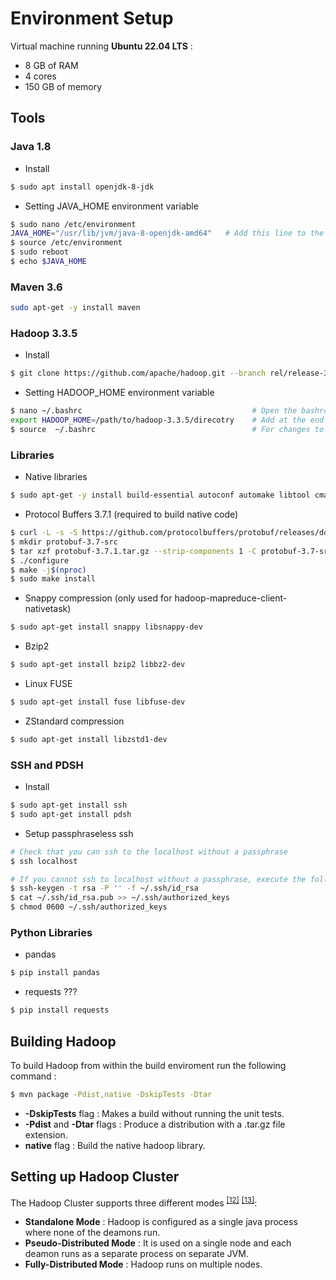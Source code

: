 # Environment Setup

Virtual machine running **Ubuntu 22.04 LTS** :
  * 8 GB of RAM 
  * 4 cores
  * 150 GB of memory

## Tools <a name="tool"></a>

### Java 1.8 <a name="java1.8"></a>
* Install
```bash
$ sudo apt install openjdk-8-jdk
```

* Setting JAVA_HOME environment variable 
```bash
$ sudo nano /etc/environment                    
JAVA_HOME="/usr/lib/jvm/java-8-openjdk-amd64"   # Add this line to the end of the file
$ source /etc/environment                       
$ sudo reboot                                   
$ echo $JAVA_HOME                         
```

### Maven 3.6 <a name="maven3.6"></a>
```bash
sudo apt-get -y install maven
```

### Hadoop 3.3.5 <a name="hadoop3"></a>
* Install
```bash
$ git clone https://github.com/apache/hadoop.git --branch rel/release-3.3.5 --single-branch
```
* Setting HADOOP_HOME environment variable
```bash
$ nano ~/.bashrc                                      # Open the bashrc file
export HADOOP_HOME=/path/to/hadoop-3.3.5/direcotry    # Add at the end of the file
$ source  ~/.bashrc                                   # For changes to take effect
```

### Libraries <a name="l"></a>

* Native libraries
```bash
$ sudo apt-get -y install build-essential autoconf automake libtool cmake zlib1g-dev pkg-config libssl-dev libsasl2-dev
```

* Protocol Buffers 3.7.1 (required to build native code)
```bash
$ curl -L -s -S https://github.com/protocolbuffers/protobuf/releases/download/v3.7.1/protobuf-java-3.7.1.tar.gz -o protobuf-3.7.1.tar.gz
$ mkdir protobuf-3.7-src
$ tar xzf protobuf-3.7.1.tar.gz --strip-components 1 -C protobuf-3.7-src && cd protobuf-3.7-src
$ ./configure
$ make -j$(nproc)
$ sudo make install
```

* Snappy compression (only used for hadoop-mapreduce-client-nativetask)
```bash
$ sudo apt-get install snappy libsnappy-dev
```
* Bzip2
```bash
$ sudo apt-get install bzip2 libbz2-dev
```
* Linux FUSE
```bash
$ sudo apt-get install fuse libfuse-dev
```
* ZStandard compression
```bash
$ sudo apt-get install libzstd1-dev
```

### SSH and PDSH <a name="ssh"></a>
* Install 
```bash
$ sudo apt-get install ssh
$ sudo apt-get install pdsh
```
* Setup passphraseless ssh

```bash
# Check that you can ssh to the localhost without a passphrase
$ ssh localhost

# If you cannot ssh to localhost without a passphrase, execute the following commands
$ ssh-keygen -t rsa -P '' -f ~/.ssh/id_rsa
$ cat ~/.ssh/id_rsa.pub >> ~/.ssh/authorized_keys
$ chmod 0600 ~/.ssh/authorized_keys
```

### Python Libraries <a name="pl"></a>
* pandas
```bash
$ pip install pandas
```
* requests ???
```bash
$ pip install requests
```

## Building Hadoop <a name="build"></a>
To build Hadoop from within the build enviroment run the following command :

```bash
$ mvn package -Pdist,native -DskipTests -Dtar
```
* **-DskipTests** flag : Makes a build without running the unit tests. 
* **-Pdist** and **-Dtar** flags :  Produce a distribution with a .tar.gz file extension.
* **native** flag : Build the native hadoop library.

## Setting up Hadoop Cluster <a name="cluster"></a>
The Hadoop Cluster supports three different modes  <sup>[[12]](References.md#singlenode)</sup> <sup>[[13]](References.md#clustermodes)</sup>:
* **Standalone Mode** : Hadoop is configured as a single java process where none of the deamons run.
* **Pseudo-Distributed Mode** : It is used on a single node and each deamon runs as a separate process on separate JVM.
* **Fully-Distributed Mode** : Hadoop runs on multiple nodes.